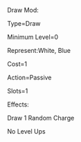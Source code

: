 Draw Mod:

Type=Draw


Minimum Level=0

Represent:White, Blue

Cost=1

Action=Passive

Slots=1

Effects:

Draw 1 Random Charge


No Level Ups

